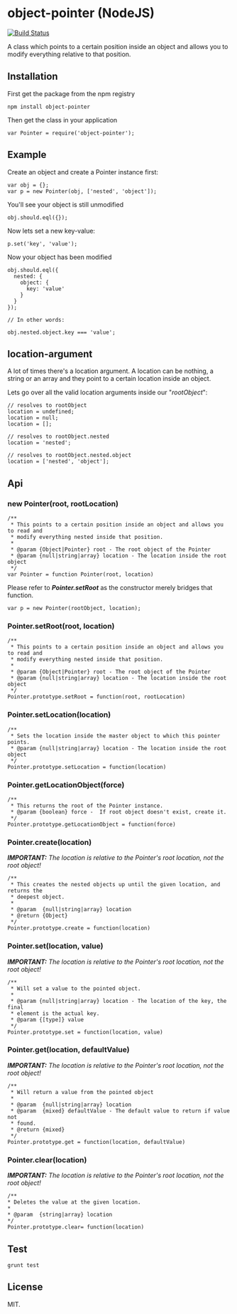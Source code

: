 # object-pointer (NodeJS)

[![Build Status](https://travis-ci.org/boljen/node-object-pointer.svg)](https://travis-ci.org/boljen/node-object-pointer)

A class which points to a certain position inside an object and allows you to
modify everything relative to that position.

## Installation

First get the package from the npm registry

    npm install object-pointer

Then get the class in your application

    var Pointer = require('object-pointer');

## Example

Create an object and create a Pointer instance first:

    var obj = {};
    var p = new Pointer(obj, ['nested', 'object']);

You'll see your object is still unmodified

    obj.should.eql({});

Now lets set a new key-value:

    p.set('key', 'value');

Now your object has been modified

    obj.should.eql({
      nested: {
        object: {
          key: 'value'
        }
      }
    });

    // In other words:

    obj.nested.object.key === 'value';


## location-argument

A lot of times there's a location argument. A location can be nothing, a string or an
array and they point to a certain location inside an object.

Lets go over all the valid location arguments inside our "*rootObject*":

    // resolves to rootObject
    location = undefined;
    location = null;
    location = [];

    // resolves to rootObject.nested
    location = 'nested';

    // resolves to rootObject.nested.object
    location = ['nested', 'object'];

## Api

### new Pointer(root, rootLocation)
    /**
     * This points to a certain position inside an object and allows you to read and
     * modify everything nested inside that position.
     *
     * @param {Object|Pointer} root - The root object of the Pointer
     * @param {null|string|array} location - The location inside the root object
     */
    var Pointer = function Pointer(root, location)
Please refer to ***Pointer.setRoot*** as the constructor merely bridges that
function.

    var p = new Pointer(rootObject, location);

### Pointer.setRoot(root, location)

    /**
     * This points to a certain position inside an object and allows you to read and
     * modify everything nested inside that position.
     *
     * @param {Object|Pointer} root - The root object of the Pointer
     * @param {null|string|array} location - The location inside the root object
     */
    Pointer.prototype.setRoot = function(root, rootLocation)

### Pointer.setLocation(location)

    /**
     * Sets the location inside the master object to which this pointer points.
     * @param {null|string|array} location - The location inside the root object
     */
    Pointer.prototype.setLocation = function(location)

### Pointer.getLocationObject(force)

    /**
     * This returns the root of the Pointer instance.
     * @param {boolean} force -  If root object doesn't exist, create it.
     */
    Pointer.prototype.getLocationObject = function(force)

### Pointer.create(location)

***IMPORTANT:*** *The location is relative to the Pointer's root location, not the
 root object!*

    /**
     * This creates the nested objects up until the given location, and returns the
     * deepest object.
     *
     * @param  {null|string|array} location
     * @return {Object}
     */
    Pointer.prototype.create = function(location)

### Pointer.set(location, value)

***IMPORTANT:*** *The location is relative to the Pointer's root location, not the
 root object!*

    /**
     * Will set a value to the pointed object.
     *
     * @param {null|string|array} location - The location of the key, the final
     * element is the actual key.
     * @param {[type]} value
     */
    Pointer.prototype.set = function(location, value)

### Pointer.get(location, defaultValue)

***IMPORTANT:*** *The location is relative to the Pointer's root location, not the
 root object!*

    /**
     * Will return a value from the pointed object
     *
     * @param  {null|string|array} location
     * @param  {mixed} defaultValue - The default value to return if value not
     * found.
     * @return {mixed}
     */
    Pointer.prototype.get = function(location, defaultValue)


### Pointer.clear(location)

***IMPORTANT:*** *The location is relative to the Pointer's root location, not the
 root object!*

    /**
    * Deletes the value at the given location.
    *
    * @param  {string|array} location
    */
    Pointer.prototype.clear= function(location)

## Test

    grunt test

## License

MIT.
